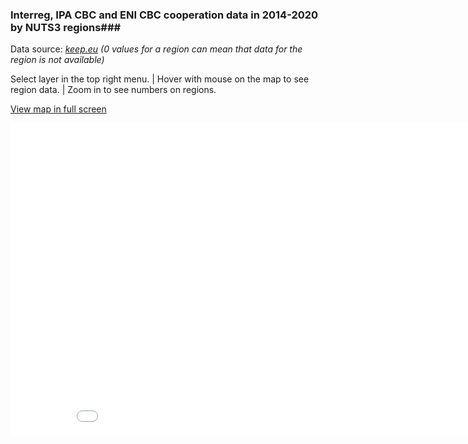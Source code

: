 ### Interreg, IPA CBC and ENI CBC cooperation data in 2014-2020 by NUTS3 regions###

Data source: *[keep.eu](https://keep.eu) (0 values for a region can mean that data for the region is not available)*  

Select layer in the top right menu. \| Hover with mouse on the map to see region data. \| Zoom in to see numbers on regions.  

[View map in full screen](https://ltalve.github.io/interreg-map/map.html)
<iframe src="map.html" height="500" width="900" scrolling="no" frameBorder="0"></iframe>
